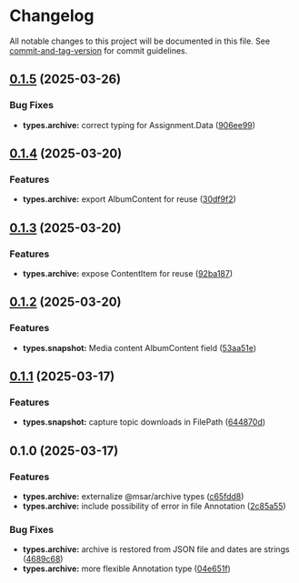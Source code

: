 # Changelog

All notable changes to this project will be documented in this file. See [commit-and-tag-version](https://github.com/absolute-version/commit-and-tag-version) for commit guidelines.

## [0.1.5](https://github.com/groton-school/myschoolapp-reporting/compare/types/archive/0.1.4...types/archive/0.1.5) (2025-03-26)


### Bug Fixes

* **types.archive:** correct typing for Assignment.Data  ([906ee99](https://github.com/groton-school/myschoolapp-reporting/commit/906ee9961aa901a1c69705d37b0cddbfccda8d2c))

## [0.1.4](https://github.com/groton-school/myschoolapp-reporting/compare/types/archive/0.1.3...types/archive/0.1.4) (2025-03-20)


### Features

* **types.archive:** export AlbumContent for reuse ([30df9f2](https://github.com/groton-school/myschoolapp-reporting/commit/30df9f2cf213e37be623b91ed1d2a532f24c4fa2))

## [0.1.3](https://github.com/groton-school/myschoolapp-reporting/compare/types/archive/0.1.2...types/archive/0.1.3) (2025-03-20)


### Features

* **types.archive:** expose ContentItem for reuse ([92ba187](https://github.com/groton-school/myschoolapp-reporting/commit/92ba1873084301bf4db3adfedafbd005097b7021))

## [0.1.2](https://github.com/groton-school/myschoolapp-reporting/compare/types/archive/0.1.1...types/archive/0.1.2) (2025-03-20)

### Features

- **types.snapshot:** Media content AlbumContent field ([53aa51e](https://github.com/groton-school/myschoolapp-reporting/commit/53aa51e05cf1419505d4dc95527632fb2d78dbed))

## [0.1.1](https://github.com/groton-school/myschoolapp-reporting/compare/types/archive/0.1.0...types/archive/0.1.1) (2025-03-17)

### Features

- **types.snapshot:** capture topic downloads in FilePath ([644870d](https://github.com/groton-school/myschoolapp-reporting/commit/644870dc8cb41f3c1d69e20fa6c867dc7ed50b15))

## 0.1.0 (2025-03-17)

### Features

- **types.archive:** externalize @msar/archive types ([c65fdd8](https://github.com/groton-school/myschoolapp-reporting/commit/c65fdd8b31280f23a8ada85484b1ac4b78091e74))
- **types.archive:** include possibility of error in file Annotation ([2c85a55](https://github.com/groton-school/myschoolapp-reporting/commit/2c85a55215a12c288c975f93496b93af93340797))

### Bug Fixes

- **types.archive:** archive is restored from JSON file and dates are strings ([4689c68](https://github.com/groton-school/myschoolapp-reporting/commit/4689c683136db96bcdc7f56d0aa1234726916357))
- **types.archive:** more flexible Annotation type ([04e651f](https://github.com/groton-school/myschoolapp-reporting/commit/04e651f3b3da9545aa51762bd706546f7605bb30))
